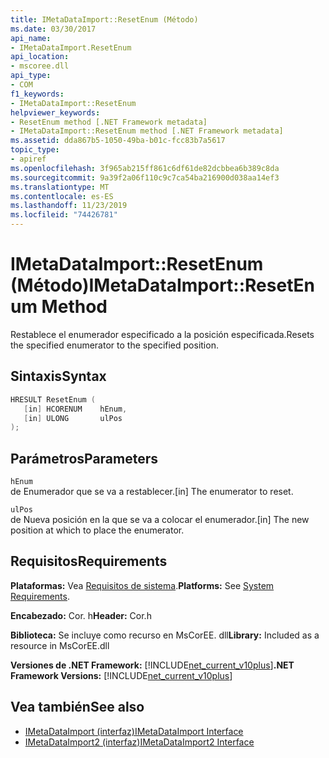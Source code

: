 ```yaml
---
title: IMetaDataImport::ResetEnum (Método)
ms.date: 03/30/2017
api_name:
- IMetaDataImport.ResetEnum
api_location:
- mscoree.dll
api_type:
- COM
f1_keywords:
- IMetaDataImport::ResetEnum
helpviewer_keywords:
- ResetEnum method [.NET Framework metadata]
- IMetaDataImport::ResetEnum method [.NET Framework metadata]
ms.assetid: dda867b5-1050-49ba-b01c-fcc83b7a5617
topic_type:
- apiref
ms.openlocfilehash: 3f965ab215ff861c6df61de82dcbbea6b389c8da
ms.sourcegitcommit: 9a39f2a06f110c9c7ca54ba216900d038aa14ef3
ms.translationtype: MT
ms.contentlocale: es-ES
ms.lasthandoff: 11/23/2019
ms.locfileid: "74426781"
---
```

# <a name="imetadataimportresetenum-method"></a><span data-ttu-id="eefb0-102">IMetaDataImport::ResetEnum (Método)</span><span class="sxs-lookup"><span data-stu-id="eefb0-102">IMetaDataImport::ResetEnum Method</span></span>
<span data-ttu-id="eefb0-103">Restablece el enumerador especificado a la posición especificada.</span><span class="sxs-lookup"><span data-stu-id="eefb0-103">Resets the specified enumerator to the specified position.</span></span>  
  
## <a name="syntax"></a><span data-ttu-id="eefb0-104">Sintaxis</span><span class="sxs-lookup"><span data-stu-id="eefb0-104">Syntax</span></span>  
  
```cpp  
HRESULT ResetEnum (  
   [in] HCORENUM    hEnum,   
   [in] ULONG       ulPos  
);  
```  
  
## <a name="parameters"></a><span data-ttu-id="eefb0-105">Parámetros</span><span class="sxs-lookup"><span data-stu-id="eefb0-105">Parameters</span></span>  
 `hEnum`  
 <span data-ttu-id="eefb0-106">de Enumerador que se va a restablecer.</span><span class="sxs-lookup"><span data-stu-id="eefb0-106">[in] The enumerator to reset.</span></span>  
  
 `ulPos`  
 <span data-ttu-id="eefb0-107">de Nueva posición en la que se va a colocar el enumerador.</span><span class="sxs-lookup"><span data-stu-id="eefb0-107">[in] The new position at which to place the enumerator.</span></span>  
  
## <a name="requirements"></a><span data-ttu-id="eefb0-108">Requisitos</span><span class="sxs-lookup"><span data-stu-id="eefb0-108">Requirements</span></span>  
 <span data-ttu-id="eefb0-109">**Plataformas:** Vea [Requisitos de sistema](../../../../docs/framework/get-started/system-requirements.md).</span><span class="sxs-lookup"><span data-stu-id="eefb0-109">**Platforms:** See [System Requirements](../../../../docs/framework/get-started/system-requirements.md).</span></span>  
  
 <span data-ttu-id="eefb0-110">**Encabezado:** Cor. h</span><span class="sxs-lookup"><span data-stu-id="eefb0-110">**Header:** Cor.h</span></span>  
  
 <span data-ttu-id="eefb0-111">**Biblioteca:** Se incluye como recurso en MsCorEE. dll</span><span class="sxs-lookup"><span data-stu-id="eefb0-111">**Library:** Included as a resource in MsCorEE.dll</span></span>  
  
 <span data-ttu-id="eefb0-112">**Versiones de .NET Framework:** [!INCLUDE[net_current_v10plus](../../../../includes/net-current-v10plus-md.md)]</span><span class="sxs-lookup"><span data-stu-id="eefb0-112">**.NET Framework Versions:** [!INCLUDE[net_current_v10plus](../../../../includes/net-current-v10plus-md.md)]</span></span>  
  
## <a name="see-also"></a><span data-ttu-id="eefb0-113">Vea también</span><span class="sxs-lookup"><span data-stu-id="eefb0-113">See also</span></span>

- [<span data-ttu-id="eefb0-114">IMetaDataImport (interfaz)</span><span class="sxs-lookup"><span data-stu-id="eefb0-114">IMetaDataImport Interface</span></span>](../../../../docs/framework/unmanaged-api/metadata/imetadataimport-interface.md)
- [<span data-ttu-id="eefb0-115">IMetaDataImport2 (interfaz)</span><span class="sxs-lookup"><span data-stu-id="eefb0-115">IMetaDataImport2 Interface</span></span>](../../../../docs/framework/unmanaged-api/metadata/imetadataimport2-interface.md)
